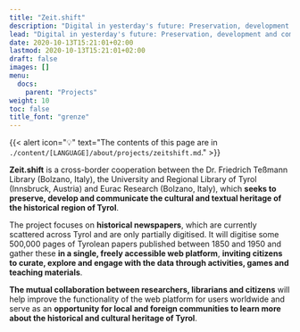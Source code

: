```yaml
---
title: "Zeit.shift"
description: "Digital in yesterday's future: Preservation, development and communication of the cultural and textual heritage of the whole of Tyrol"
lead: "Digital in yesterday's future: Preservation, development and communication of the cultural and textual heritage of the whole of Tyrol"
date: 2020-10-13T15:21:01+02:00
lastmod: 2020-10-13T15:21:01+02:00
draft: false
images: []
menu:
  docs:
    parent: "Projects"
weight: 10
toc: false
title_font: "grenze"
---
```


{{< alert icon="💡" text="The contents of this page are in `./content/[LANGUAGE]/about/projects/zeitshift.md`." >}}


**Zeit.shift** is a cross-border cooperation between the Dr. Friedrich Teßmann Library (Bolzano, Italy), the University and Regional Library of Tyrol (Innsbruck, Austria) and Eurac Research (Bolzano, Italy), which **seeks to preserve, develop and communicate the cultural and textual heritage of the historical region of Tyrol**.

The project focuses on **historical newspapers**, which are currently scattered across Tyrol and are only partially digitised. It will digitise some 500,000 pages of Tyrolean papers published between 1850 and 1950 and gather these **in a single, freely accessible web platform**, **inviting citizens to curate, explore and engage with the data through activities, games and teaching materials**.

**The mutual collaboration between researchers, librarians and citizens** will help improve the functionality of the web platform for users worldwide and serve as an **opportunity for local and foreign communities to learn more about the historical and cultural heritage of Tyrol**.

